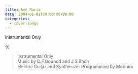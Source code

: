 ```yaml
---
title: Ave Maria
date: 2004-01-01T00:00:00+09:00
categories:
  - cover-songs
---
```


Instrumental Only  
<!--more-->

{{<audio ave-maria>}}

> Instrumental Only  
> Music by C.F.Gounod and J.S.Bach  
> Electric Guitar and Synthesizer Programming by Morihiro